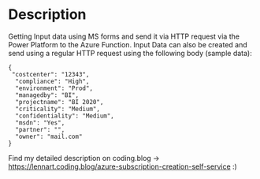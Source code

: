 # Description 

Getting Input data using MS forms and send it via HTTP request via the Power Platform to the Azure Function. 
Input Data can also be created and send using a regular HTTP request using the following body (sample data): 

```
{
 "costcenter": "12343",
  "compliance": "High",
  "environment": "Prod",
  "managedby": "BI",
  "projectname": "BI 2020",
  "criticality": "Medium",
  "confidentiality": "Medium",
  "msdn": "Yes",
  "partner": "",
  "owner": "mail.com"
}
```

Find my detailed description on coding.blog -> https://lennart.coding.blog/azure-subscription-creation-self-service :)
